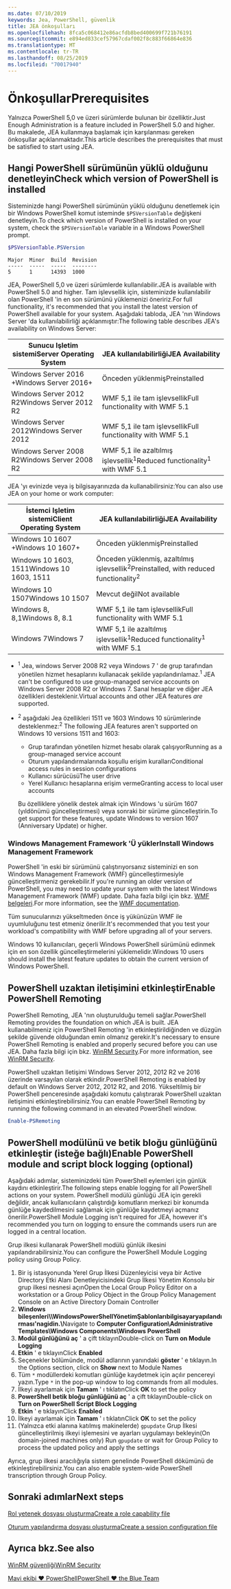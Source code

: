 ```yaml
---
ms.date: 07/10/2019
keywords: Jea, PowerShell, güvenlik
title: JEA önkoşulları
ms.openlocfilehash: 8fca5c068412e86acfdb8bed400699f721b76191
ms.sourcegitcommit: e894ed833cef57967cdaf002f8c883f66864e836
ms.translationtype: MT
ms.contentlocale: tr-TR
ms.lasthandoff: 08/25/2019
ms.locfileid: "70017940"
---
```

# <a name="prerequisites"></a><span data-ttu-id="c8919-103">Önkoşullar</span><span class="sxs-lookup"><span data-stu-id="c8919-103">Prerequisites</span></span>

<span data-ttu-id="c8919-104">Yalnızca PowerShell 5,0 ve üzeri sürümlerde bulunan bir özelliktir.</span><span class="sxs-lookup"><span data-stu-id="c8919-104">Just Enough Administration is a feature included in PowerShell 5.0 and higher.</span></span> <span data-ttu-id="c8919-105">Bu makalede, JEA kullanmaya başlamak için karşılanması gereken önkoşullar açıklanmaktadır.</span><span class="sxs-lookup"><span data-stu-id="c8919-105">This article describes the prerequisites that must be satisfied to start using JEA.</span></span>


## <a name="check-which-version-of-powershell-is-installed"></a><span data-ttu-id="c8919-106">Hangi PowerShell sürümünün yüklü olduğunu denetleyin</span><span class="sxs-lookup"><span data-stu-id="c8919-106">Check which version of PowerShell is installed</span></span>

<span data-ttu-id="c8919-107">Sisteminizde hangi PowerShell sürümünün yüklü olduğunu denetlemek için bir Windows PowerShell komut isteminde `$PSVersionTable` değişkeni denetleyin.</span><span class="sxs-lookup"><span data-stu-id="c8919-107">To check which version of PowerShell is installed on your system, check the `$PSVersionTable` variable in a Windows PowerShell prompt.</span></span>

```powershell
$PSVersionTable.PSVersion
```

```Output
Major  Minor  Build  Revision
-----  -----  -----  --------
5      1      14393  1000
```

<span data-ttu-id="c8919-108">JEA, PowerShell 5,0 ve üzeri sürümlerde kullanılabilir.</span><span class="sxs-lookup"><span data-stu-id="c8919-108">JEA is available with PowerShell 5.0 and higher.</span></span> <span data-ttu-id="c8919-109">Tam işlevsellik için, sisteminizde kullanılabilir olan PowerShell 'in en son sürümünü yüklemenizi öneririz.</span><span class="sxs-lookup"><span data-stu-id="c8919-109">For full functionality, it's recommended that you install the latest version of PowerShell available for your system.</span></span> <span data-ttu-id="c8919-110">Aşağıdaki tabloda, JEA 'nın Windows Server 'da kullanılabilirliği açıklanmıştır:</span><span class="sxs-lookup"><span data-stu-id="c8919-110">The following table describes JEA's availability on Windows Server:</span></span>

| <span data-ttu-id="c8919-111">Sunucu Işletim sistemi</span><span class="sxs-lookup"><span data-stu-id="c8919-111">Server Operating System</span></span> |                <span data-ttu-id="c8919-112">JEA kullanılabilirliği</span><span class="sxs-lookup"><span data-stu-id="c8919-112">JEA Availability</span></span>                |
| ----------------------- | ---------------------------------------------- |
| <span data-ttu-id="c8919-113">Windows Server 2016 +</span><span class="sxs-lookup"><span data-stu-id="c8919-113">Windows Server 2016+</span></span>    | <span data-ttu-id="c8919-114">Önceden yüklenmiş</span><span class="sxs-lookup"><span data-stu-id="c8919-114">Preinstalled</span></span>                                   |
| <span data-ttu-id="c8919-115">Windows Server 2012 R2</span><span class="sxs-lookup"><span data-stu-id="c8919-115">Windows Server 2012 R2</span></span>  | <span data-ttu-id="c8919-116">WMF 5,1 ile tam işlevsellik</span><span class="sxs-lookup"><span data-stu-id="c8919-116">Full functionality with WMF 5.1</span></span>                |
| <span data-ttu-id="c8919-117">Windows Server 2012</span><span class="sxs-lookup"><span data-stu-id="c8919-117">Windows Server 2012</span></span>     | <span data-ttu-id="c8919-118">WMF 5,1 ile tam işlevsellik</span><span class="sxs-lookup"><span data-stu-id="c8919-118">Full functionality with WMF 5.1</span></span>                |
| <span data-ttu-id="c8919-119">Windows Server 2008 R2</span><span class="sxs-lookup"><span data-stu-id="c8919-119">Windows Server 2008 R2</span></span>  | <span data-ttu-id="c8919-120">WMF 5,1 ile azaltılmış işlevsellik<sup>1</sup></span><span class="sxs-lookup"><span data-stu-id="c8919-120">Reduced functionality<sup>1</sup> with WMF 5.1</span></span> |

<span data-ttu-id="c8919-121">JEA 'yı evinizde veya iş bilgisayarınızda da kullanabilirsiniz:</span><span class="sxs-lookup"><span data-stu-id="c8919-121">You can also use JEA on your home or work computer:</span></span>

| <span data-ttu-id="c8919-122">İstemci Işletim sistemi</span><span class="sxs-lookup"><span data-stu-id="c8919-122">Client Operating System</span></span> |                   <span data-ttu-id="c8919-123">JEA kullanılabilirliği</span><span class="sxs-lookup"><span data-stu-id="c8919-123">JEA Availability</span></span>                   |
| ----------------------- | ---------------------------------------------------- |
| <span data-ttu-id="c8919-124">Windows 10 1607 +</span><span class="sxs-lookup"><span data-stu-id="c8919-124">Windows 10 1607+</span></span>        | <span data-ttu-id="c8919-125">Önceden yüklenmiş</span><span class="sxs-lookup"><span data-stu-id="c8919-125">Preinstalled</span></span>                                         |
| <span data-ttu-id="c8919-126">Windows 10 1603, 1511</span><span class="sxs-lookup"><span data-stu-id="c8919-126">Windows 10 1603, 1511</span></span>   | <span data-ttu-id="c8919-127">Önceden yüklenmiş, azaltılmış işlevsellik<sup>2</sup></span><span class="sxs-lookup"><span data-stu-id="c8919-127">Preinstalled, with reduced functionality<sup>2</sup></span></span> |
| <span data-ttu-id="c8919-128">Windows 10 1507</span><span class="sxs-lookup"><span data-stu-id="c8919-128">Windows 10 1507</span></span>         | <span data-ttu-id="c8919-129">Mevcut değil</span><span class="sxs-lookup"><span data-stu-id="c8919-129">Not available</span></span>                                        |
| <span data-ttu-id="c8919-130">Windows 8, 8,1</span><span class="sxs-lookup"><span data-stu-id="c8919-130">Windows 8, 8.1</span></span>          | <span data-ttu-id="c8919-131">WMF 5,1 ile tam işlevsellik</span><span class="sxs-lookup"><span data-stu-id="c8919-131">Full functionality with WMF 5.1</span></span>                      |
| <span data-ttu-id="c8919-132">Windows 7</span><span class="sxs-lookup"><span data-stu-id="c8919-132">Windows 7</span></span>               | <span data-ttu-id="c8919-133">WMF 5,1 ile azaltılmış işlevsellik<sup>1</sup></span><span class="sxs-lookup"><span data-stu-id="c8919-133">Reduced functionality<sup>1</sup> with WMF 5.1</span></span>       |

- <span data-ttu-id="c8919-134"><sup>1</sup> Jea, windows Server 2008 R2 veya Windows 7 ' de grup tarafından yönetilen hizmet hesaplarını kullanacak şekilde yapılandırılamaz.</span><span class="sxs-lookup"><span data-stu-id="c8919-134"><sup>1</sup> JEA can't be configured to use group-managed service accounts on Windows Server 2008 R2 or Windows 7.</span></span> <span data-ttu-id="c8919-135">Sanal hesaplar ve diğer JEA özellikleri desteklenir.</span><span class="sxs-lookup"><span data-stu-id="c8919-135">Virtual accounts and other JEA features *are* supported.</span></span>

- <span data-ttu-id="c8919-136"><sup>2</sup> aşağıdaki Jea özellikleri 1511 ve 1603 Windows 10 sürümlerinde desteklenmez:</span><span class="sxs-lookup"><span data-stu-id="c8919-136"><sup>2</sup> The following JEA features aren't supported on Windows 10 versions 1511 and 1603:</span></span>

  - <span data-ttu-id="c8919-137">Grup tarafından yönetilen hizmet hesabı olarak çalışıyor</span><span class="sxs-lookup"><span data-stu-id="c8919-137">Running as a group-managed service account</span></span>
  - <span data-ttu-id="c8919-138">Oturum yapılandırmalarında koşullu erişim kuralları</span><span class="sxs-lookup"><span data-stu-id="c8919-138">Conditional access rules in session configurations</span></span>
  - <span data-ttu-id="c8919-139">Kullanıcı sürücüsü</span><span class="sxs-lookup"><span data-stu-id="c8919-139">The user drive</span></span>
  - <span data-ttu-id="c8919-140">Yerel Kullanıcı hesaplarına erişim verme</span><span class="sxs-lookup"><span data-stu-id="c8919-140">Granting access to local user accounts</span></span>

  <span data-ttu-id="c8919-141">Bu özelliklere yönelik destek almak için Windows 'u sürüm 1607 (yıldönümü güncelleştirmesi) veya sonraki bir sürüme güncelleştirin.</span><span class="sxs-lookup"><span data-stu-id="c8919-141">To get support for these features, update Windows to version 1607 (Anniversary Update) or higher.</span></span>

### <a name="install-windows-management-framework"></a><span data-ttu-id="c8919-142">Windows Management Framework 'Ü yükler</span><span class="sxs-lookup"><span data-stu-id="c8919-142">Install Windows Management Framework</span></span>

<span data-ttu-id="c8919-143">PowerShell 'in eski bir sürümünü çalıştırıyorsanız sisteminizi en son Windows Management Framework (WMF) güncelleştirmesiyle güncelleştirmeniz gerekebilir.</span><span class="sxs-lookup"><span data-stu-id="c8919-143">If you're running an older version of PowerShell, you may need to update your system with the latest Windows Management Framework (WMF) update.</span></span> <span data-ttu-id="c8919-144">Daha fazla bilgi için bkz. [WMF belgeleri](/powershell/wmf/overview).</span><span class="sxs-lookup"><span data-stu-id="c8919-144">For more information, see the [WMF documentation](/powershell/wmf/overview).</span></span>

<span data-ttu-id="c8919-145">Tüm sunucularınızı yükseltmeden önce iş yükünüzün WMF ile uyumluluğunu test etmeniz önerilir.</span><span class="sxs-lookup"><span data-stu-id="c8919-145">It's recommended that you test your workload's compatibility with WMF before upgrading all of your servers.</span></span>

<span data-ttu-id="c8919-146">Windows 10 kullanıcıları, geçerli Windows PowerShell sürümünü edinmek için en son özellik güncelleştirmelerini yüklemelidir.</span><span class="sxs-lookup"><span data-stu-id="c8919-146">Windows 10 users should install the latest feature updates to obtain the current version of Windows PowerShell.</span></span>

## <a name="enable-powershell-remoting"></a><span data-ttu-id="c8919-147">PowerShell uzaktan iletişimini etkinleştir</span><span class="sxs-lookup"><span data-stu-id="c8919-147">Enable PowerShell Remoting</span></span>

<span data-ttu-id="c8919-148">PowerShell Remoting, JEA 'nın oluşturulduğu temeli sağlar.</span><span class="sxs-lookup"><span data-stu-id="c8919-148">PowerShell Remoting provides the foundation on which JEA is built.</span></span> <span data-ttu-id="c8919-149">JEA kullanabilmeniz için PowerShell Remoting 'in etkinleştirildiğinden ve düzgün şekilde güvende olduğundan emin olmanız gerekir.</span><span class="sxs-lookup"><span data-stu-id="c8919-149">It's necessary to ensure PowerShell Remoting is enabled and properly secured before you can use JEA.</span></span> <span data-ttu-id="c8919-150">Daha fazla bilgi için bkz. [WinRM Security](/powershell/scripting/learn/remoting/winrmsecurity).</span><span class="sxs-lookup"><span data-stu-id="c8919-150">For more information, see [WinRM Security](/powershell/scripting/learn/remoting/winrmsecurity).</span></span>

<span data-ttu-id="c8919-151">PowerShell uzaktan Iletişimi Windows Server 2012, 2012 R2 ve 2016 üzerinde varsayılan olarak etkindir.</span><span class="sxs-lookup"><span data-stu-id="c8919-151">PowerShell Remoting is enabled by default on Windows Server 2012, 2012 R2, and 2016.</span></span> <span data-ttu-id="c8919-152">Yükseltilmiş bir PowerShell penceresinde aşağıdaki komutu çalıştırarak PowerShell uzaktan iletişimini etkinleştirebilirsiniz.</span><span class="sxs-lookup"><span data-stu-id="c8919-152">You can enable PowerShell Remoting by running the following command in an elevated PowerShell window.</span></span>

```powershell
Enable-PSRemoting
```

## <a name="enable-powershell-module-and-script-block-logging-optional"></a><span data-ttu-id="c8919-153">PowerShell modülünü ve betik bloğu günlüğünü etkinleştir (isteğe bağlı)</span><span class="sxs-lookup"><span data-stu-id="c8919-153">Enable PowerShell module and script block logging (optional)</span></span>

<span data-ttu-id="c8919-154">Aşağıdaki adımlar, sisteminizdeki tüm PowerShell eylemleri için günlük kaydını etkinleştirir.</span><span class="sxs-lookup"><span data-stu-id="c8919-154">The following steps enable logging for all PowerShell actions on your system.</span></span> <span data-ttu-id="c8919-155">PowerShell modülü günlüğü JEA için gerekli değildir, ancak kullanıcıların çalıştırdığı komutların merkezi bir konumda günlüğe kaydedilmesini sağlamak için günlüğe kaydetmeyi açmanız önerilir.</span><span class="sxs-lookup"><span data-stu-id="c8919-155">PowerShell Module Logging isn't required for JEA, however it's recommended you turn on logging to ensure the commands users run are logged in a central location.</span></span>

<span data-ttu-id="c8919-156">Grup ilkesi kullanarak PowerShell modülü günlük ilkesini yapılandırabilirsiniz.</span><span class="sxs-lookup"><span data-stu-id="c8919-156">You can configure the PowerShell Module Logging policy using Group Policy.</span></span>

1. <span data-ttu-id="c8919-157">Bir iş istasyonunda Yerel Grup İlkesi Düzenleyicisi veya bir Active Directory Etki Alanı Denetleyicisindeki Grup İlkesi Yönetim Konsolu bir grup ilkesi nesnesi açın</span><span class="sxs-lookup"><span data-stu-id="c8919-157">Open the Local Group Policy Editor on a workstation or a Group Policy Object in the Group Policy Management Console on an Active Directory Domain Controller</span></span>
2. <span data-ttu-id="c8919-158">**Windows bileşenleri\\\\WindowsPowerShellYönetimŞablonlarıbilgisayaryapılandırması'nagidin.\\**</span><span class="sxs-lookup"><span data-stu-id="c8919-158">Navigate to **Computer Configuration\\Administrative Templates\\Windows Components\\Windows PowerShell**</span></span>
3. <span data-ttu-id="c8919-159">**Modül günlüğünü aç** ' a çift tıklayın</span><span class="sxs-lookup"><span data-stu-id="c8919-159">Double-click on **Turn on Module Logging**</span></span>
4. <span data-ttu-id="c8919-160">**Etkin** ' e tıklayın</span><span class="sxs-lookup"><span data-stu-id="c8919-160">Click **Enabled**</span></span>
5. <span data-ttu-id="c8919-161">Seçenekler bölümünde, modül adlarının yanındaki **göster** ' e tıklayın.</span><span class="sxs-lookup"><span data-stu-id="c8919-161">In the Options section, click on **Show** next to Module Names</span></span>
6. <span data-ttu-id="c8919-162">Tüm `*` modüllerdeki komutları günlüğe kaydetmek için açılır pencereyi yazın.</span><span class="sxs-lookup"><span data-stu-id="c8919-162">Type `*` in the pop-up window to log commands from all modules.</span></span>
7. <span data-ttu-id="c8919-163">İlkeyi ayarlamak için **Tamam** ' ı tıklatın</span><span class="sxs-lookup"><span data-stu-id="c8919-163">Click **OK** to set the policy</span></span>
8. <span data-ttu-id="c8919-164">**PowerShell betik bloğu günlüğünü aç** ' a çift tıklayın</span><span class="sxs-lookup"><span data-stu-id="c8919-164">Double-click on **Turn on PowerShell Script Block Logging**</span></span>
9. <span data-ttu-id="c8919-165">**Etkin** ' e tıklayın</span><span class="sxs-lookup"><span data-stu-id="c8919-165">Click **Enabled**</span></span>
10. <span data-ttu-id="c8919-166">İlkeyi ayarlamak için **Tamam** ' ı tıklatın</span><span class="sxs-lookup"><span data-stu-id="c8919-166">Click **OK** to set the policy</span></span>
11. <span data-ttu-id="c8919-167">(Yalnızca etki alanına katılmış makinelerde) `gpupdate` Grup İlkesi güncelleştirilmiş ilkeyi işlemesini ve ayarları uygulamayı bekleyin</span><span class="sxs-lookup"><span data-stu-id="c8919-167">(On domain-joined machines only) Run `gpupdate` or wait for Group Policy to process the updated policy and apply the settings</span></span>

<span data-ttu-id="c8919-168">Ayrıca, grup ilkesi aracılığıyla sistem genelinde PowerShell dökümünü de etkinleştirebilirsiniz.</span><span class="sxs-lookup"><span data-stu-id="c8919-168">You can also enable system-wide PowerShell transcription through Group Policy.</span></span>

## <a name="next-steps"></a><span data-ttu-id="c8919-169">Sonraki adımlar</span><span class="sxs-lookup"><span data-stu-id="c8919-169">Next steps</span></span>

[<span data-ttu-id="c8919-170">Rol yetenek dosyası oluşturma</span><span class="sxs-lookup"><span data-stu-id="c8919-170">Create a role capability file</span></span>](role-capabilities.md)

[<span data-ttu-id="c8919-171">Oturum yapılandırma dosyası oluşturma</span><span class="sxs-lookup"><span data-stu-id="c8919-171">Create a session configuration file</span></span>](session-configurations.md)

## <a name="see-also"></a><span data-ttu-id="c8919-172">Ayrıca bkz.</span><span class="sxs-lookup"><span data-stu-id="c8919-172">See also</span></span>

[<span data-ttu-id="c8919-173">WinRM güvenliği</span><span class="sxs-lookup"><span data-stu-id="c8919-173">WinRM Security</span></span>](/powershell/scripting/learn/remoting/winrmsecurity)

[<span data-ttu-id="c8919-174">Mavi ekibi ♥ PowerShell</span><span class="sxs-lookup"><span data-stu-id="c8919-174">PowerShell ♥ the Blue Team</span></span>](https://devblogs.microsoft.com/powershell/powershell-the-blue-team/)
